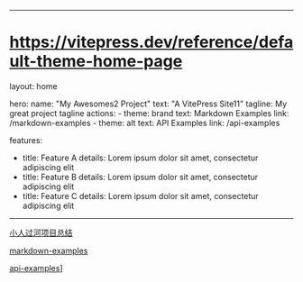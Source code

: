 


---
# https://vitepress.dev/reference/default-theme-home-page
layout: home

hero:
  name: "My Awesomes2 Project"
  text: "A VitePress Site11"
  tagline: My great project tagline
  actions:
    - theme: brand
      text: Markdown Examples
      link: /markdown-examples
    - theme: alt
      text: API Examples
      link: /api-examples

features:
  - title: Feature A
    details: Lorem ipsum dolor sit amet, consectetur adipiscing elit
  - title: Feature B
    details: Lorem ipsum dolor sit amet, consectetur adipiscing elit
  - title: Feature C
    details: Lorem ipsum dolor sit amet, consectetur adipiscing elit
---
[小人过河项目总结](.docs/blog/1-x项目-小人过河.md)

[markdown-examples](./docs/markdown-examples.md)

[api-examples](./docs/api-examples.md)]

